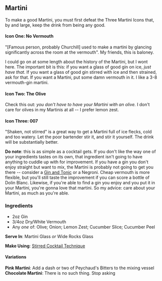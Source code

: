 ## Martini

To make a good Martini, you must first defeat the Three Martini Icons that, by and large, keep the drink from being any good.

#### Icon One: No Vermouth
"[Famous person, probably Churchill] used to make a martini by glancing significantly across the room at the vermouth". My friends, this is baloney.

I could go on at some length about the history of the Martini, but I wont here. The important bit is this: if you want a glass of good gin on ice, _just have that_. If you want a glass of good gin stirred with ice and then strained, ask for that. If you want a Martini, put some damn vermouth in it. I like a 3-8 vermouth-gin martini.

#### Icon Two: The Olive
Check this out: _you don't have to have your Martini with an olive._ I don't care for olives in my Martinis at all -- I prefer lemon zest.

#### Icon Three: 007

"Shaken, not stirred" is a great way to get a Martini full of ice flecks, cold and too watery. Let the poor bartender stir it, and stir it yourself. The drink will be substantially better.

**Do note**: this is as simple as a cocktail gets. If you don't like the way one of your ingredients tastes on its own, that ingredient isn't going to have anything to cuddle up with for improvement. If you have a gin you don't enjoy straight but want to mix, the Martini is probably not going to get you there -- consider a [Gin and Tonic](gin_and_tonic.markdown) or a Negroni. Cheap vermouth is more flexible, but you'll still taste the improvement if you can score a bottle of Dolin Blanc. Likewise, if you're able to find a gin you enjoy and you put it in your Martini, you're gonna love that martini. So my advice: care about your Martini, as much as you're able.

### Ingredients
* 2oz Gin
* 3/4oz Dry/White Vermouth
* Any _one_ of: Olive; Onion; Lemon Zest; Cucumber Slice; Cucumber Peel

**Serve In**: Martini Glass _or_ Wide Rocks Glass

**Make Using**: [Stirred Cocktail Technique](../techniques/combine.markdown#stir)

#### Variations
**Pink Martini**: Add a dash or two of Peychaud's Bitters to the mixing vessel
**Chocolate Martini**: There is no such thing. Stop asking
